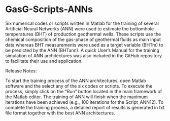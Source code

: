 # GasG-Scripts-ANNs
Six numerical codes or scripts written in Matlab for the training of several Artificial Neural Networks (ANN) were used to estimate the bottomhole temperatures (BHT) of production geothermal wells. These scripts use the chemical composition of the gas-phase of geothermal fluids as main input data whereas BHT measurements were used as a target variable (BHTm) to be predicted by the ANN (BHTann). A quick User’s Manual for the training simulation of ANN architectures was also included in the GitHub repository to facilitate their use and application.

Release Notes:

To start the training process of the ANN architectures, open Matlab software and the select any of the six codes or scripts. To execute the process, simply click on the “Run” button located in the main framework of the Matlab editor.
The training of ANN will finish when the maximum iterations have been achieved (e.g., 100 iterations for the Script_ANN12). To complete the training process, a detailed report of results is generated in txt file format together with the best ANN architectures.
